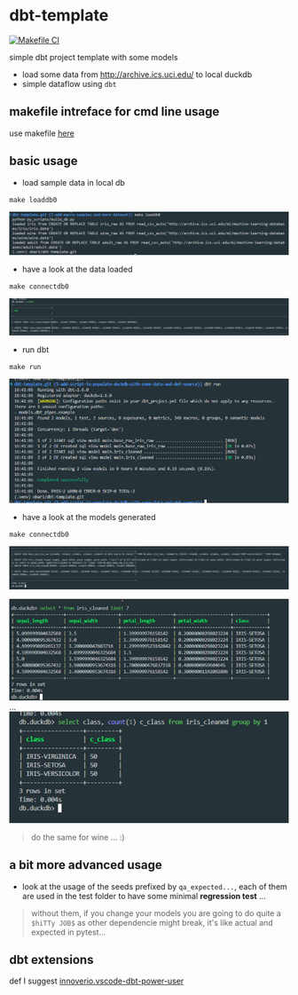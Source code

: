 # dbt-template

[![Makefile CI](https://github.com/obar1/pyproject-template/actions/workflows/makefile.yml/badge.svg)](https://github.com/obar1/pyproject-template/actions/workflows/makefile.yml)

simple dbt project template with some models
- load some data from http://archive.ics.uci.edu/ to local duckdb
- simple dataflow using `dbt`

## makefile intreface for cmd line usage

use makefile [here](./Makefile)

## basic usage

- load sample data in local db
```shell
make loaddb0
```
![Alt text](others/image-0.png)

- have a look at the data loaded
```shell
make connectdb0
```
![Alt text](others/image-1.png)

- run dbt 
```shell
make run
```
![Alt text](others/image-2.png)

- have a look at the models generated
```shell
make connectdb0
```
![Alt text](others/image-3.png)

![Alt text](others/image-4.png)
...
![Alt text](others/image-5.png)

> do the same for wine ... :)

## a bit more advanced usage

- look at the usage of the seeds prefixed by `qa_expected...`, each of them are used in the test folder to have some minimal **regression test** ...
> without them, if you change your models you are going to do quite a `$hiTTy JOB$` as other dependencie might break, it's like actual and expected in pytest...

## dbt extensions

def I suggest [innoverio.vscode-dbt-power-user](https://github.com/AltimateAI/vscode-dbt-power-user)
